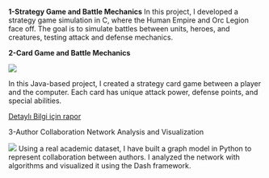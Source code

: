 




**1-Strategy Game and Battle Mechanics**
In this project, I developed a strategy game simulation in C, where the Human Empire and Orc Legion face off. The goal is to simulate battles between units, heroes, and creatures, testing attack and defense mechanics.




**2-Card Game and Battle Mechanics**

![](./PROLAB1_2/savaş.png)

In this Java-based project, I created a strategy card game between a player and the computer. Each card has unique attack power, defense points, and special abilities.

[Detaylı Bilgi için rapor](./PROLAB1_2/PROLAB1_2%20rapor.pdf)


3-Author Collaboration Network Analysis and Visualization

![](./PROLAB1_3/gorsel.png)
Using a real academic dataset, I have built a graph model in Python to represent collaboration between authors. I analyzed the network with algorithms and visualized it using the Dash framework.






